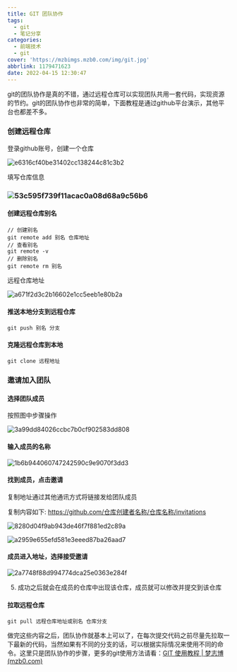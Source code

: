 ```yaml
---
title: GIT 团队协作
tags:
  - git
  - 笔记分享
categories:
  - 前端技术
  - git
cover: 'https://mzbimgs.mzb0.com/img/git.jpg'
abbrlink: 1179471623
date: 2022-04-15 12:30:47
---
```

git的团队协作是真的不错，通过远程仓库可以实现团队共用一套代码，实现资源的节约。git的团队协作也非常的简单，下面教程是通过github平台演示，其他平台也都差不多。

### 创建远程仓库

登录github账号，创建一个仓库

![e6316cf40be31402cc138244c81c3b2](https://mzbimgs.mzb0.com/img/e6316cf40be31402cc138244c81c3b2.jpg)

填写仓库信息

### ![53c595f739f11acac0a08d68a9c56b6](https://mzbimgs.mzb0.com/img/53c595f739f11acac0a08d68a9c56b6.jpg)

#### 创建远程仓库别名
```
// 创建别名
git remote add 别名 仓库地址
// 查看别名
git remote -v
// 删除别名
git remote rm 别名
```
远程仓库地址

![a671f2d3c2b16602e1cc5eeb1e80b2a](https://mzbimgs.mzb0.com/img/a671f2d3c2b16602e1cc5eeb1e80b2a.jpg)

#### 推送本地分支到远程仓库
```
git push 别名 分支
```

#### 克隆远程仓库到本地
```
git clone 远程地址
```

### 邀请加入团队

#### 选择团队成员

按照图中步骤操作

![3a99dd84026ccbc7b0cf902583dd808](https://mzbimgs.mzb0.com/img/3a99dd84026ccbc7b0cf902583dd808.jpg)

#### 输入成员的名称

![1b6b944060747242590c9e9070f3dd3](https://mzbimgs.mzb0.com/img/1b6b944060747242590c9e9070f3dd3.jpg)

#### 找到成员，点击邀请

复制地址通过其他通讯方式将链接发给团队成员

复制内容如下:
https://github.com/仓库创建者名称/仓库名称/invitations

![8280d04f9ab943de46f7f881ed2c89a](https://mzbimgs.mzb0.com/img/8280d04f9ab943de46f7f881ed2c89a.jpg)

![a2959e655efd581e3eeed87ba26aad7](https://mzbimgs.mzb0.com/img/a2959e655efd581e3eeed87ba26aad7.jpg)

#### 成员进入地址，选择接受邀请

![2a7748f88d994774dca25e0363e284f](https://mzbimgs.mzb0.com/img/2a7748f88d994774dca25e0363e284f.jpg)

5. 成功之后就会在成员的仓库中出现该仓库，成员就可以修改并提交到该仓库

#### 拉取远程仓库

```
git pull 远程仓库地址或别名 仓库分支
```

做完这些内容之后，团队协作就基本上可以了，在每次提交代码之前尽量先拉取一下最新的代码，当然如果有不同的分支的话，可以根据实际情况来使用不同的命令。这里只是团队协作的步骤，更多的git使用方法请看：[GIT 使用教程 | 梦志博 (mzb0.com)](https://blog.mzb0.com/2255381121.html)

